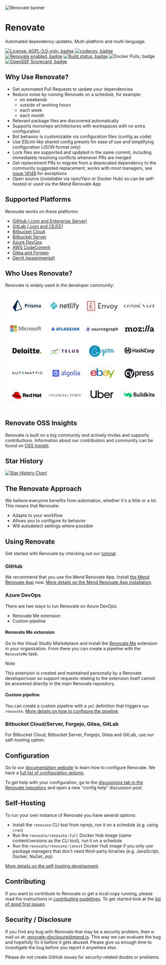 ![Renovate banner](https://app.renovatebot.com/images/renovate_660_220.jpg)

# Renovate

Automated dependency updates.
Multi-platform and multi-language.

[![License: AGPL-3.0-only, badge](https://img.shields.io/badge/license-%20%09AGPL--3.0--only-blue.svg)](https://raw.githubusercontent.com/renovatebot/renovate/main/license)
[![codecov, badge](https://codecov.io/gh/renovatebot/renovate/branch/main/graph/badge.svg)](https://codecov.io/gh/renovatebot/renovate)
[![Renovate enabled, badge](https://img.shields.io/badge/renovate-enabled-brightgreen.svg)](https://renovatebot.com/)
[![Build status, badge](https://github.com/renovatebot/renovate/actions/workflows/build.yml/badge.svg)](https://github.com/renovatebot/renovate/actions/workflows/build.yml)
![Docker Pulls, badge](https://img.shields.io/docker/pulls/renovate/renovate?color=turquoise)
[![OpenSSF Scorecard, badge](https://api.securityscorecards.dev/projects/github.com/renovatebot/renovate/badge)](https://securityscorecards.dev/viewer/?uri=github.com/renovatebot/renovate)

## Why Use Renovate?

- Get automated Pull Requests to update your dependencies
- Reduce noise by running Renovate on a schedule, for example:
  - on weekends
  - outside of working hours
  - each week
  - each month
- Relevant package files are discovered automatically
- Supports monorepo architectures with workspaces with no extra configuration
- Bot behavior is customizable via configuration files (config as code)
- Use ESLint-like shared config presets for ease of use and simplifying configuration (JSON format only)
- Lock files are supported and updated in the same commit, including immediately resolving conflicts whenever PRs are merged
- Get replacement PRs to migrate from a deprecated dependency to the community suggested replacement, works with _most_ managers, see [issue 14149](https://github.com/renovatebot/renovate/issues/14149) for exceptions
- Open source (installable via npm/Yarn or Docker Hub) so can be self-hosted or used via the Mend Renovate App

## Supported Platforms

Renovate works on these platforms:

- [GitHub (.com and Enterprise Server)](https://docs.renovatebot.com/modules/platform/github/)
- [GitLab (.com and CE/EE)](https://docs.renovatebot.com/modules/platform/gitlab/)
- [Bitbucket Cloud](https://docs.renovatebot.com/modules/platform/bitbucket/)
- [Bitbucket Server](https://docs.renovatebot.com/modules/platform/bitbucket-server/)
- [Azure DevOps](https://docs.renovatebot.com/modules/platform/azure/)
- [AWS CodeCommit](https://docs.renovatebot.com/modules/platform/codecommit/)
- [Gitea and Forgejo](https://docs.renovatebot.com/modules/platform/gitea/)
- [Gerrit (experimental)](https://docs.renovatebot.com/modules/platform/gerrit/)

## Who Uses Renovate?

Renovate is widely used in the developer community:

![Logos of companies that use Renovate: Prisma, Netlify, Envoy, Condé Nast, Microsoft, Atlassian, Sourcegraph, Mozilla, Deloitte, Telus, Yarn, HashiCorp, Automattic, Algolia, eBay, Cypress, Red Hat, Financial Times, Uber, Buildkite](./docs/usage/assets/images/matrix.png)

## Renovate OSS Insights

Renovate is built on a big community and actively invites and supports contributions.
Information about our contributors and community can be found on [OSS Insight](https://ossinsight.io/analyze/renovatebot/renovate).

## Star History

[![Star History Chart](https://api.star-history.com/svg?repos=renovatebot/renovate&type=Date)](https://star-history.com/#renovatebot/renovate&Date)

## The Renovate Approach

We believe everyone benefits from automation, whether it's a little or a lot.
This means that Renovate:

- Adapts to your workflow
- Allows you to configure its behavior
- Will autodetect settings where possible

## Using Renovate

Get started with Renovate by checking out our [tutorial](https://github.com/renovatebot/tutorial).

### GitHub

We recommend that you use the Mend Renovate App.
Install [the Mend Renovate App](https://github.com/apps/renovate) now.
[More details on the Mend Renovate App installation](https://docs.renovatebot.com/getting-started/installing-onboarding/).

### Azure DevOps

There are two ways to run Renovate on Azure DevOps:

- Renovate Me extension
- Custom pipeline

#### Renovate Me extension

Go to the Visual Studio Marketplace and install the [Renovate Me](https://marketplace.visualstudio.com/items?itemName=jyc.vsts-extensions-renovate-me) extension in your organization.
From there you can create a pipeline with the `RenovateMe` task.

> [!NOTE]
> This extension is created and maintained personally by a Renovate developer/user so support requests relating to the extension itself cannot be answered directly in the main Renovate repository.

#### Custom pipeline

You can create a custom pipeline with a `yml` definition that triggers `npx renovate`.
[More details on how to configure the pipeline](https://docs.renovatebot.com/modules/platform/azure/).

### Bitbucket Cloud/Server, Forgejo, Gitea, GitLab

For Bitbucket Cloud, Bitbucket Server, Forgejo, Gitea and GitLab, use our self-hosting option.

## Configuration

Go to our [documentation website](https://docs.renovatebot.com/) to learn how to configure Renovate.
We have a [full list of configuration options](https://docs.renovatebot.com/configuration-options/).

To get help with your configuration, go to the [discussions tab in the Renovate repository](https://github.com/renovatebot/renovate/discussions) and open a new "config help" discussion post.

## Self-Hosting

To run your own instance of Renovate you have several options:

- Install the `renovate` CLI tool from npmjs, run it on a schedule (e.g. using `cron`)
- Run the `renovate/renovate:full` Docker Hub image (same content/versions as the CLI tool), run it on a schedule
- Run the `renovate/renovate:latest` Docker Hub image if you only use package managers that don't need third-party binaries (e.g. JavaScript, Docker, NuGet, pip)

[More details on the self-hosting development](https://github.com/renovatebot/renovate/blob/main/docs/usage/getting-started/running.md).

## Contributing

If you want to contribute to Renovate or get a local copy running, please read the instructions in [contributing guidelines](.github/contributing.md).
To get started look at the [list of good first issues](https://github.com/renovatebot/renovate/contribute).

## Security / Disclosure

If you find any bug with Renovate that may be a security problem, then e-mail us at: [renovate-disclosure@mend.io](mailto:renovate-disclosure@mend.io).
This way we can evaluate the bug and hopefully fix it before it gets abused.
Please give us enough time to investigate the bug before you report it anywhere else.

Please do not create GitHub issues for security-related doubts or problems.
